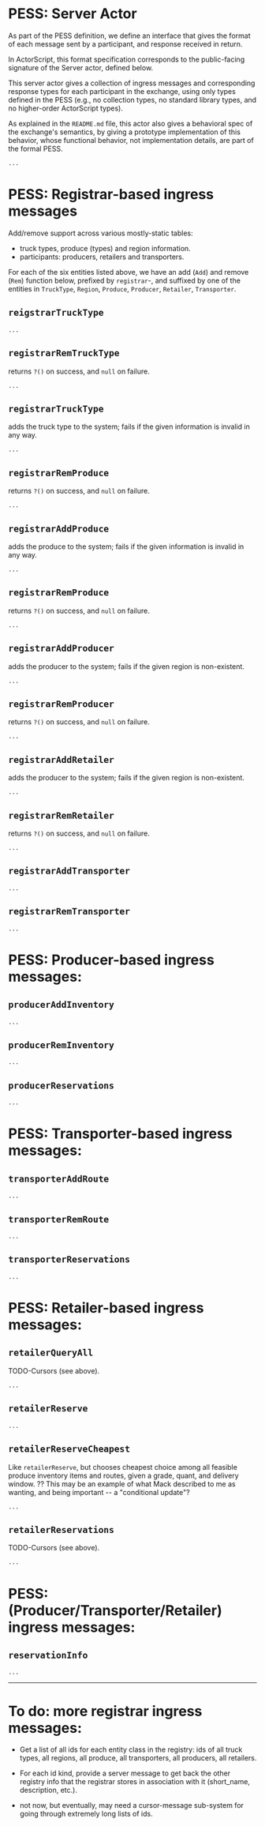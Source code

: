 

 PESS: Server Actor
 =======================================

 As part of the PESS definition, we define an interface that gives the
 format of each message sent by a participant, and response received in
 return.

 In ActorScript, this format specification corresponds to the
 public-facing signature of the Server actor, defined below.

 This server actor gives a collection of ingress messages and
 corresponding response types for each participant in the exchange,
 using only types defined in the PESS (e.g., no collection types, no
 standard library types, and no higher-order ActorScript types).

 As explained in the `README.md` file,
 this actor also gives a behavioral spec of the
 exchange's semantics, by giving a prototype implementation of this
 behavior, whose functional behavior, not implementation details, are
 part of the formal PESS.

```
...
```

   PESS: Registrar-based ingress messages
   ================================================
   Add/remove support across various mostly-static tables:

   - truck types, produce (types) and region information.
   - participants: producers, retailers and transporters.

   For each of the six entities listed above, we have an add
   (`Add`) and remove (`Rem`) function below, prefixed by
   `registrar`-, and suffixed by one of the entities in `TruckType`,
   `Region`, `Produce`, `Producer`, `Retailer`, `Transporter`.

`reigstrarTruckType`
-------------------
```
...
```
`registrarRemTruckType`
---------------------
returns `?()` on success, and `null` on failure.
```
...
```
`registrarTruckType`
---------------------
adds the truck type to the system; fails if the given information is
invalid in any way.
```
...
```
`registrarRemProduce`
---------------------
returns `?()` on success, and `null` on failure.
```
...
```
`registrarAddProduce`
---------------------
adds the produce to the system; fails if the given information is invalid in any way.
```
...
```
`registrarRemProduce`
---------------------
returns `?()` on success, and `null` on failure.
```
...
```
`registrarAddProducer`
---------------------
adds the producer to the system; fails if the given region is non-existent.
```
...
```
`registrarRemProducer`
---------------------
returns `?()` on success, and `null` on failure.
```
...
```
`registrarAddRetailer`
---------------------
adds the producer to the system; fails if the given region is non-existent.
```
...
```
`registrarRemRetailer`
---------------------
returns `?()` on success, and `null` on failure.
```
...
```
`registrarAddTransporter`
---------------------
```
...
```
`registrarRemTransporter`
---------------------
```
...
```
PESS: Producer-based ingress messages:
==========================================
`producerAddInventory`
---------------------------
```
...
```
`producerRemInventory`
---------------------------
```
...
```
`producerReservations`
---------------------------
```
...
```
PESS: Transporter-based ingress messages:
===========================================
`transporterAddRoute`
---------------------------
```
...
```
`transporterRemRoute`
---------------------------
```
...
```
`transporterReservations`
---------------------------
```
...
```
PESS: Retailer-based ingress messages:
======================================
`retailerQueryAll`
---------------------------


   TODO-Cursors (see above).

```
...
```
`retailerReserve`
---------------------------
```
...
```
`retailerReserveCheapest`
---------------------------
Like `retailerReserve`, but chooses cheapest choice among all
feasible produce inventory items and routes, given a grade,
quant, and delivery window.
?? This may be an example of what Mack described to me as
wanting, and being important -- a "conditional update"?
```
...
```
`retailerReservations`
---------------------------


   TODO-Cursors (see above).

```
...
```
PESS: (Producer/Transporter/Retailer) ingress messages:
========================================================
`reservationInfo`
---------------------------
```
...
```


   ------------------------------------------------------------------------------------------------------

   To do: more registrar ingress messages:
   =======================================================

   - Get a list of all ids for each entity class in the registry:
   ids of all truck types, all regions, all produce, all transporters, all producers, all retailers.

   - For each id kind, provide a server message to get back the other registry info
   that the registrar stores in association with it (short_name, description, etc.).

   - not now, but eventually, may need a cursor-message sub-system for going through extremely long lists of ids.

